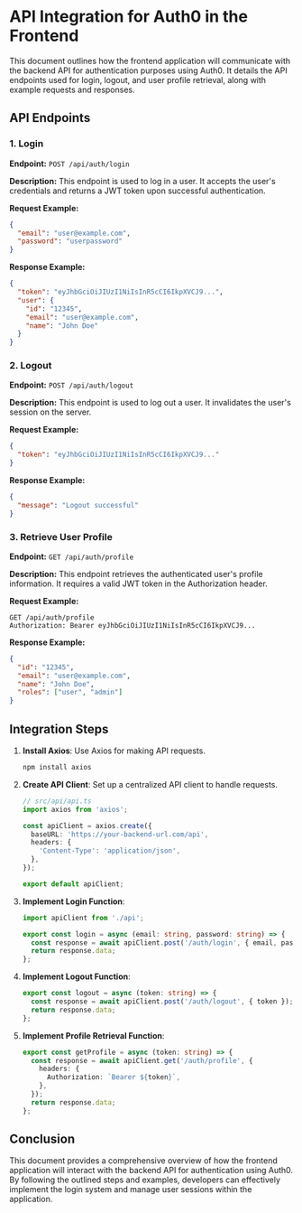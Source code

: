 # API Integration for Auth0 in the Frontend

This document outlines how the frontend application will communicate with the backend API for authentication purposes using Auth0. It details the API endpoints used for login, logout, and user profile retrieval, along with example requests and responses.

## API Endpoints

### 1. Login

**Endpoint:** `POST /api/auth/login`

**Description:** This endpoint is used to log in a user. It accepts the user's credentials and returns a JWT token upon successful authentication.

**Request Example:**
```json
{
  "email": "user@example.com",
  "password": "userpassword"
}
```

**Response Example:**
```json
{
  "token": "eyJhbGciOiJIUzI1NiIsInR5cCI6IkpXVCJ9...",
  "user": {
    "id": "12345",
    "email": "user@example.com",
    "name": "John Doe"
  }
}
```

### 2. Logout

**Endpoint:** `POST /api/auth/logout`

**Description:** This endpoint is used to log out a user. It invalidates the user's session on the server.

**Request Example:**
```json
{
  "token": "eyJhbGciOiJIUzI1NiIsInR5cCI6IkpXVCJ9..."
}
```

**Response Example:**
```json
{
  "message": "Logout successful"
}
```

### 3. Retrieve User Profile

**Endpoint:** `GET /api/auth/profile`

**Description:** This endpoint retrieves the authenticated user's profile information. It requires a valid JWT token in the Authorization header.

**Request Example:**
```
GET /api/auth/profile
Authorization: Bearer eyJhbGciOiJIUzI1NiIsInR5cCI6IkpXVCJ9...
```

**Response Example:**
```json
{
  "id": "12345",
  "email": "user@example.com",
  "name": "John Doe",
  "roles": ["user", "admin"]
}
```

## Integration Steps

1. **Install Axios**: Use Axios for making API requests.
   ```bash
   npm install axios
   ```

2. **Create API Client**: Set up a centralized API client to handle requests.
   ```typescript
   // src/api/api.ts
   import axios from 'axios';

   const apiClient = axios.create({
     baseURL: 'https://your-backend-url.com/api',
     headers: {
       'Content-Type': 'application/json',
     },
   });

   export default apiClient;
   ```

3. **Implement Login Function**:
   ```typescript
   import apiClient from './api';

   export const login = async (email: string, password: string) => {
     const response = await apiClient.post('/auth/login', { email, password });
     return response.data;
   };
   ```

4. **Implement Logout Function**:
   ```typescript
   export const logout = async (token: string) => {
     const response = await apiClient.post('/auth/logout', { token });
     return response.data;
   };
   ```

5. **Implement Profile Retrieval Function**:
   ```typescript
   export const getProfile = async (token: string) => {
     const response = await apiClient.get('/auth/profile', {
       headers: {
         Authorization: `Bearer ${token}`,
       },
     });
     return response.data;
   };
   ```

## Conclusion

This document provides a comprehensive overview of how the frontend application will interact with the backend API for authentication using Auth0. By following the outlined steps and examples, developers can effectively implement the login system and manage user sessions within the application.